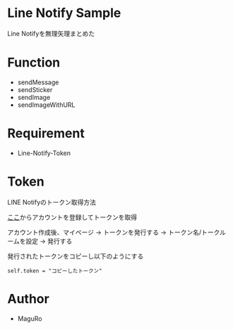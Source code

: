 # Line Notify Sample

Line Notifyを無理矢理まとめた

# Function
- sendMessage
- sendSticker
- sendImage
- sendImageWithURL

# Requirement

* Line-Notify-Token

# Token
LINE Notifyのトークン取得方法

[ここ](https://notify-bot.line.me/ja/)からアカウントを登録してトークンを取得

アカウント作成後、マイページ -> トークンを発行する -> トークン名/トークルームを設定 -> 発行する

発行されたトークンをコピーし以下のようにする
```
self.token = "コピーしたトークン"
```

# Author

* MaguRo
